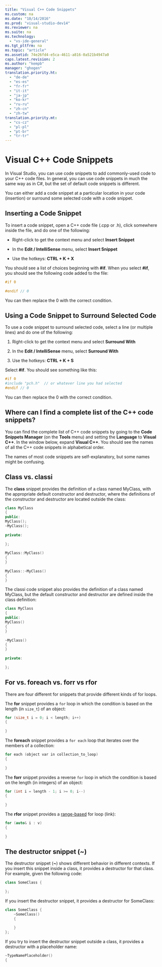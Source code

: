 ```yaml
---
title: "Visual C++ Code Snippets"
ms.custom: na
ms.date: "10/14/2016"
ms.prod: "visual-studio-dev14"
ms.reviewer: na
ms.suite: na
ms.technology: 
  - "vs-ide-general"
ms.tgt_pltfrm: na
ms.topic: "article"
ms.assetid: 74e26fd4-e5ca-4611-a816-0a521b4947a0
caps.latest.revision: 2
ms.author: "kempb"
manager: "ghogen"
translation.priority.ht: 
  - "de-de"
  - "es-es"
  - "fr-fr"
  - "it-it"
  - "ja-jp"
  - "ko-kr"
  - "ru-ru"
  - "zh-cn"
  - "zh-tw"
translation.priority.mt: 
  - "cs-cz"
  - "pl-pl"
  - "pt-br"
  - "tr-tr"
---
```

# Visual C++ Code Snippets
In Visual Studio, you can use code snippets to add commonly-used code to your C++ code files. In general, you can use code snippets in much the same way as in C#, but the set of default code snippets is different.  
  
 You can either add a code snippet at a particular location in your code (insertion) or surround some selected code with a code snippet.  
  
## Inserting a Code Snippet  
 To insert a code snippet, open a C++ code file (.cpp or .h), click somewhere inside the file, and do one of the following:  
  
-   Right-click to get the context menu and select **Insert Snippet**  
  
-   In the **Edit / IntelliSense** menu, select **Insert Snippet**  
  
-   Use the hotkeys: **CTRL + K + X**  
  
 You should see a list of choices beginning with **#if**. When you select **#if**, you should see the following code added to the file:  
  
```cpp  
#if 0  
  
#endif // 0  
```  
  
 You can then replace the 0 with the correct condition.  
  
## Using a Code Snippet to Surround Selected Code  
 To use a code snippet to surround selected code, select a line (or multiple lines) and do one of the following:  
  
1.  Right-click to get the context menu and select **Surround With**  
  
2.  In the **Edit / IntelliSense** menu, select **Surround With**  
  
3.  Use the hotkeys: **CTRL + K + S**  
  
 Select **#if**. You should see something like this:  
  
```cpp  
#if 0  
#include "pch.h"  // or whatever line you had selected  
#endif // 0  
```  
  
 You can then replace the 0 with the correct condition.  
  
## Where can I find a complete list of the C++ code snippets?  
 You can find the complete list of C++ code snippets by going to the **Code Snippets Manager** (on the **Tools** menu) and setting the **Language** to **Visual C++**. In the window below, expand **Visual C++**. You should see the names of all the C++ code snippets in alphabetical order.  
  
 The names of most code snippets are self-explanatory, but some names might be confusing.  
  
## Class vs. classi  
 The **class** snippet provides the definition of a class named MyClass, with the appropriate default constructor and destructor, where the definitions of the constructor and destructor are located outside the class:  
  
```cpp  
class MyClass  
{  
public:  
MyClass();  
~MyClass();  
  
private:  
  
};  
  
MyClass::MyClass()  
{  
}  
  
MyClass::~MyClass()  
{  
}  
```  
  
 The classi code snippet also provides the definition of a class named MyClass, but the default constructor and destructor are defined inside the class definition:  
  
```cpp  
class MyClass  
{  
public:  
MyClass()  
{  
}  
  
~MyClass()  
{  
}  
  
private:  
  
};  
```  
  
## For vs. foreach vs. forr vs rfor  
 There are four different for snippets that provide different kinds of for loops.  
  
 The **for** snippet provides a `for` loop in which the condition is based on the length (in `size_t`) of an object:  
  
```cpp  
for (size_t i = 0; i < length; i++)  
{  
  
}  
```  
  
 The **foreach** snippet provides a `for each` loop that iterates over the members of a collection:  
  
```cpp  
for each (object var in collection_to_loop)  
{  
  
}  
```  
  
 The **forr** snippet provides a reverse `for` loop in which the condition is based on the length (in integers) of an object:  
  
```cpp  
for (int i = length - 1; i >= 0; i--)  
{  
  
}  
```  
  
 The **rfor** snippet provides a [range-based](../Topic/Range-based%20for%20Statement%20\(C++\).md) for loop (link):  
  
```cpp  
for (auto& i : v)  
{  
  
}  
```  
  
## The destructor snippet (~)  
 The destructor snippet (**~**) shows different behavior in different contexts. If you insert this snippet inside a class, it provides a destructor for that class. For example, given the following code:  
  
```cpp  
class SomeClass {  
  
};  
```  
  
 If you insert the destructor snippet, it provides a destructor for SomeClass:  
  
```cpp  
class SomeClass {  
    ~SomeClass()  
    {  
  
    }  
};  
```  
  
 If you try to insert the destructor snippet outside a class, it provides a destructor with a placeholder name:  
  
```cpp  
~TypeNamePlaceholder()  
{  
  
```